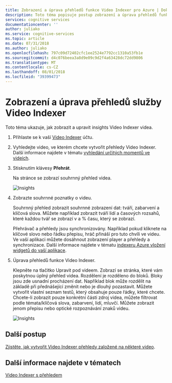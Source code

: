 ```yaml
---
title: Zobrazení a úprava přehledů funkce Video Indexer pro Azure | Dokumentace Microsoftu
description: Toto téma popisuje postup zobrazení a úprava přehledů funkce Video Indexer.
services: cognitive services
documentationcenter: ''
author: juliako
ms.service: cognitive-services
ms.topic: article
ms.date: 07/31/2018
ms.author: juliako
ms.openlocfilehash: 797c09d72402cfc1ee2524e7792cc1310a53fb1e
ms.sourcegitcommit: d4c076beea3a8d9e09c9d2f4a63428dc72dd9806
ms.translationtype: MT
ms.contentlocale: cs-CZ
ms.lasthandoff: 08/01/2018
ms.locfileid: "39399473"
---
```

# <a name="view-and-edit-video-indexer-insights"></a>Zobrazení a úprava přehledů služby Video Indexer

Toto téma ukazuje, jak zobrazit a upravit insights Video Indexer videa.

1. Přihlaste se k vaší [Video Indexer](https://api-portal.videoindexer.ai/) účtu.
2. Vyhledejte video, ve kterém chcete vytvořit přehledy Video Indexer. Další informace najdete v tématu [vyhledání určitých momentů ve videích](video-indexer-search.md).
3. Stisknutím klávesy **Přehrát**.

    Na stránce se zobrazí souhrnný přehled videa. 

    ![Insights](./media/video-indexer-view-edit/video-indexer-summarized-insights.png)

4. Zobrazte souhrnné poznatky o videu. 

    Souhrnný přehled zobrazit souhrnné zobrazení dat: tváří, zabarvení a klíčová slova. Můžete například zobrazit tváří lidí a časových rozsahů, které každou tvář se zobrazí v a % času, který se zobrazí.

    Přehrávač a přehledy jsou synchronizovány. Například pokud kliknete na klíčové slovo nebo řádku přepisu, hráč přináší pro tuto chvíli ve videu. Ve vaší aplikaci můžete dosáhnout zobrazení player a přehledy a synchronizace. Další informace najdete v tématu [indexeru Azure vložení widgetů do vaší aplikace](video-indexer-embed-widgets.md). 

3. Úprava přehledů funkce Video Indexer.

    Klepněte na tlačítko Upravit pod videem. Zobrazí se stránka, které vám poskytnou úplný přehled videa. Rozdělení je rozděleno do bloků. Bloky jsou zde usnadní procházení dat. Například blok může rozdělit na základě při přednášející změnit nebo je dlouhý pozastavit. Můžete vytvořit vlastní seznam testů, který obsahuje pouze řádky, které chcete. Chcete-li zobrazit pouze konkrétní části zdroj videa, můžete filtrovat podle témata/klíčová slova, zabarvení, lidí, mluvčí. Můžete zobrazit jenom přepisu nebo optické rozpoznávání znaků videu.  

    ![Insights](./media/video-indexer-view-edit/video-indexer-create-new-playlist.png)

## <a name="next-steps"></a>Další postup

[Zjistěte, jak vytvořit Video Indexer přehledy založené na některé video](video-indexer-create-new.md).

## <a name="see-also"></a>Další informace najdete v tématech

[Video Indexer s přehledem](video-indexer-overview.md)

